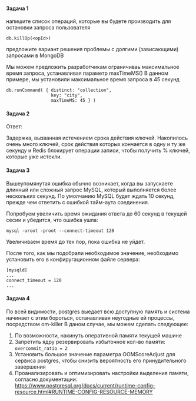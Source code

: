 #### Задача 1

напишите список операций, которые вы будете производить для остановки запроса пользователя

```
db.killOp(<opId>)

```

предложите вариант решения проблемы с долгими (зависающими) запросами в MongoDB

Мы можем предложить разработчикам ограничиваь максимальное время запроса, устанавливая параметр maxTimeMS()
В данном примере, мы установили максимальное время запроса в 45 секунд

```
db.runCommand( { distinct: "collection",
                 key: "city",
                 maxTimeMS: 45 } )
```

#### Задача 2

Ответ:  

Задержка, вызванная истечением срока действия ключей.
Накопилось очень много ключей, срок действия которых кончается в одну и ту же секунду и Redis блокирует операции записи, чтобы получить % ключей, которые уже истекли.

#### Задача 3

Вышеупомянутая ошибка обычно возникает, когда вы запускаете длинный или сложный запрос MySQL, который выполняется более нескольких секунд.
По умолчанию MySQL будет ждать 10 секунд, прежде чем ответить с ошибкой тайм-аута соединения.

Попробуем увеличить время ожидания ответа до 60 секунд в текущей сесии и убедится, что ошибка ушла:
```
mysql -uroot -proot --connect-timeout 120
```
Увеличиваем время до тех пор, пока ошибка не уйдет.

После того, как мы подобрали необходимое значение, необходимо установить его в конфиругационном файле сервера:

```
[mysqld]
...
connect_timeout = 120
...

```

#### Задача 4

По всей видимости, postgres выедает всю доступную память и система начинает с этим бороться, останавливая неугодные ей процессы, посредством om-killer
В даном случае, мы можем сделать следующее:

1. По возможности, накинуть оперативной памяти текущей машине
2. Запретить ядру резервировать избыточное кол-во памяти: ```overcommit_ratio = 2```
3. Установить большое значение параметра OOMScoreAdjust для сервиса postgres, чтобы снизить вероятность его принудительного завершения
4. Проанализировать и оптимизировать настройки выделения памяти, согласно документации: https://www.postgresql.org/docs/current/runtime-config-resource.html#RUNTIME-CONFIG-RESOURCE-MEMORY


